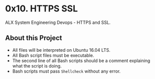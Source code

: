 # 0x10. HTTPS SSL #

ALX System Engineering Devops - HTTPS and SSL.


## About this Project

- All files will be interpreted on Ubuntu 16.04 LTS.
- All Bash script files must be executable.
- The second line of all Bash scripts should be a comment explaining what the script is doing.
- Bash scripts must pass `Shellcheck` without any error.
